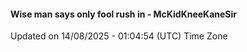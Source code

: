 #### Wise man says only fool rush in - McKidKneeKaneSir
Updated on 14/08/2025 - 01:04:54 (UTC) Time Zone
